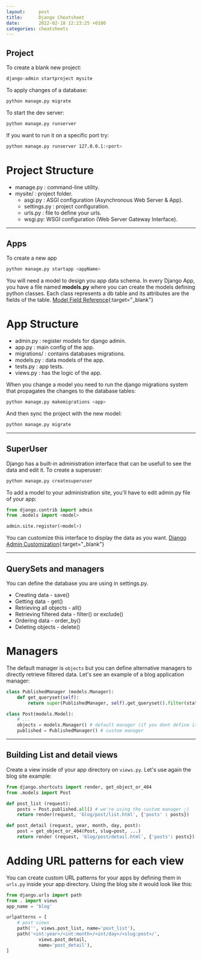 ```yaml
---
layout:     post
title:      Django Cheatsheet
date:       2022-02-18 12:23:25 +0100
categories: cheatsheets
---
```


## Project
To create a blank new project:
```bash
django-admin startproject mysite
```

To apply changes of a database:
```bash
python manage.py migrate
```

To start the dev server:
```bash
python manage.py runserver
```
If you want to run it on a specific port try:
```bash
python manage.py runserver 127.0.0.1:<port>
```

# Project Structure
* manage.py : command-line utility.
* mysite/ : project folder.
	* asgi.py : ASGI configuration (Asynchronous Web Server & App).
	* settings.py : project configuration.
	* urls.py : file to define your urls.
	* wsgi.py: WSGI configuration (Web Server Gateway Interface).

<hr>

## Apps
To create a new app
```bash
python manage.py startapp <appName>
```

You will need a model to design you app data schema. In every Django App, you have a file named **models.py** where you can create the models defining python classes. Each class represents a db table and its attributes are the fields of the table.
[Model Field Reference](https://docs.djangoproject.com/en/4.0/ref/models/fields/){:target="_blank"}

# App Structure
* admin.py : register models for django admin.
* app.py : main config of the app.
* migrations/ : contains databases migrations.
* models.py : data models of the app.
* tests.py : app tests.
* views.py : has the logic of the app.

When you change a model you need to run the django migrations system that propagates the changes to the database tables:
```bash
python manage.py makemigrations <app>
```

And then sync the project with the new model:
```bash
python manage.py migrate
```

<hr>

## SuperUser
Django has a built-in administration interface that can be usefull to see the data and edit it.
To create a superuser:
```bash
python manage.py createsuperuser
```

To add a model to your administration site, you'll have to edit admin.py file of your app:
```python
from django.contrib import admin
from .models import <model>

admin.site.register(<model>)
```
You can customize this interface to display the data as you want. [Django Admin Customization](https://realpython.com/customize-django-admin-python/#customizing-the-django-admin){:target="_blank"}

<hr>

## QuerySets and managers
You can define the database you are using in settings.py.
* Creating data - save()
* Getting data - get()
* Retrieving all objects - all()
* Retrieving filtered data - filter() or exclude()
* Ordering data - order_by()
* Deleting objects - delete()

# Managers 
The default manager is `objects` but you can define alternative managers to directly retrieve filtered data. Let's see an example of a blog application manager:
```python
class PublishedManager (models.Manager):
	def get_queryset(self):
		return super(PublishedManager, self).get_queryset().filter(status='published')

class Post(models.Model):
	# ...
	objects = models.Manager() # default manager (if you dont define it, it won't be created when you have custom managers)
	published = PublishedManager() # custom manager
```

<hr>

## Building List and detail views
Create a view inside of your app directory on `views.py`. Let's use again the blog site example:
```python
from django.shortcuts import render, get_object_or_404
from .models import Post

def post_list (request):
	posts = Post.published.all() # we're using the custom manager ;)
	return render(request, 'blog/post/list.html', {'posts' : posts})

def post_detail (request, year, month, day, post):
	post = get_object_or_404(Post, slug=post, ...)
	return render (request, 'blog/post/detail.html', {'posts': posts})
```

# Adding URL patterns for each view
You can create custom URL patterns for your apps by defining them in `urls.py` inside your app directory. Using the blog site it would look like this: 
```python
from django.urls import path
from . import views
app_name = 'blog'

urlpatterns = [
	# post views
	path('', views.post_list, name='post_list'),
	path('<int:year>/<int:month>/<int/day>/<slug:post>/',
			views.post_detail,
			name='post_detail'),
]
```
